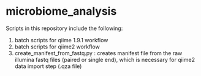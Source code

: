 # microbiome_analysis
Scripts in this repository include the following:
  1. batch scripts for qiime 1.9.1 workflow 
  2. batch scripts for qiime2 workflow
  3. create_manifest_from_fastq.py : creates manifest file from the raw illumina fastq files (paired or single end), 
  which is necessary for qiime2 data import step (.qza file)
